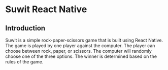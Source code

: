 # Suwit React Native

## Introduction

Suwit is a simple rock-paper-scissors game that is built using React Native. The game is played by one player against the computer. The player can choose between rock, paper, or scissors. The computer will randomly choose one of the three options. The winner is determined based on the rules of the game.